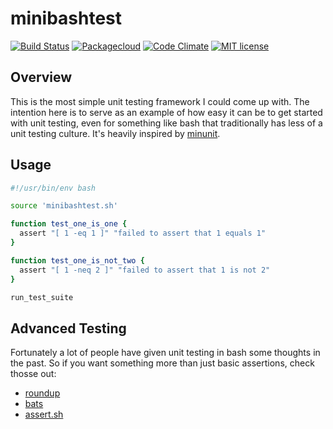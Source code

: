 # minibashtest

[![Build Status](https://travis-ci.org/mrtazz/minibashtest.svg?branch=master)](https://travis-ci.org/mrtazz/minibashtest)
[![Packagecloud](https://img.shields.io/badge/packagecloud-available-brightgreen.svg)](https://packagecloud.io/mrtazz/minibashtest)
[![Code Climate](https://codeclimate.com/github/mrtazz/minibashtest/badges/gpa.svg)](https://codeclimate.com/github/mrtazz/minibashtest)
[![MIT license](https://img.shields.io/badge/license-MIT-blue.svg)](http://opensource.org/licenses/MIT)

## Overview
This is the most simple unit testing framework I could come up with. The
intention here is to serve as an example of how easy it can be to get started
with unit testing, even for something like bash that traditionally has less of
a unit testing culture. It's heavily inspired by [minunit][].

## Usage

```bash
#!/usr/bin/env bash

source 'minibashtest.sh'

function test_one_is_one {
  assert "[ 1 -eq 1 ]" "failed to assert that 1 equals 1"
}

function test_one_is_not_two {
  assert "[ 1 -neq 2 ]" "failed to assert that 1 is not 2"
}

run_test_suite
```

## Advanced Testing
Fortunately a lot of people have given unit testing in bash some thoughts in
the past. So if you want something more than just basic assertions, check
thosse out:

- [roundup][]
- [bats][]
- [assert.sh][]

[minunit]: http://www.jera.com/techinfo/jtns/jtn002.html
[roundup]: https://github.com/bmizerany/roundup
[assert.sh]: https://github.com/lehmannro/assert.sh
[bats]: https://github.com/sstephenson/bats
